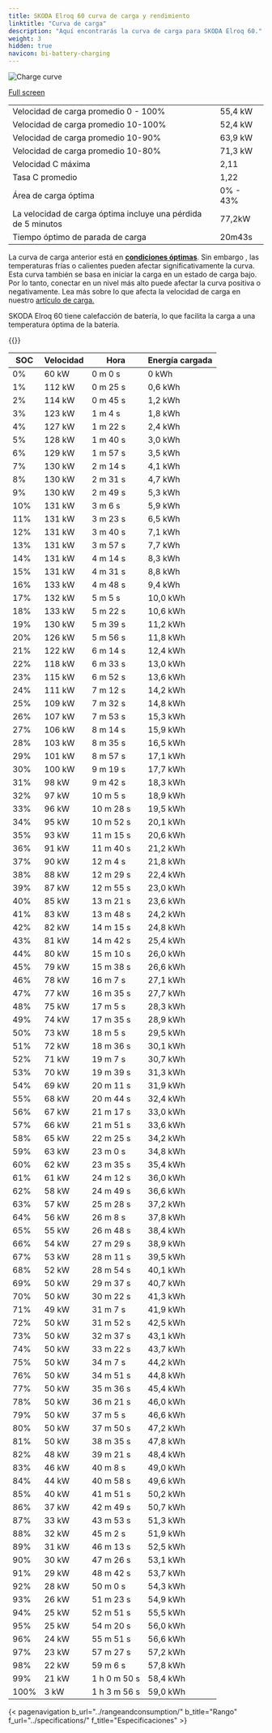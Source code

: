 ```yaml
---
title: SKODA Elroq 60 curva de carga y rendimiento
linktitle: "Curva de carga"
description: "Aquí encontrarás la curva de carga para SKODA Elroq 60."
weight: 3
hidden: true
navicon: bi-battery-charging
---
```

<!-- markdownlint-disable MD033 -->
<img src="/images/models/skoda/elroq/elroq_60/chargingcurve.svg" alt="Charge curve" class="img-fluid">

[Full screen](/images/models/skoda/elroq/elroq_60/chargingcurve.svg)


<table class="table table-striped border">
<tbody>
<tr>
<td>Velocidad de carga promedio 0 - 100%</td><td>55,4 kW</td>
</tr>
<tr>
<td>Velocidad de carga promedio 10-100%</td><td>52,4 kW</td>
</tr>
<tr>
<td>Velocidad de carga promedio 10-90%</td><td>63,9 kW</td>
</tr>
<tr>
<td>Velocidad de carga promedio 10-80%</td><td>71,3 kW</td>
</tr>
<tr>
<td>Velocidad C máxima</td><td>2,11</td>
</tr>
<tr>
<td>Tasa C promedio</td><td>1,22</td>
</tr>
<tr>
<td>Área de carga óptima</td><td>0% - 43%</td>
</tr>
<tr>
<td>La velocidad de carga óptima incluye una pérdida de 5 minutos</td><td>77,2kW</td>
</tr>
<tr>
<td>Tiempo óptimo de parada de carga</td><td>20m43s</td>
</tr>
</tbody>
</table>


La curva de carga anterior está en **[condiciones óptimas](../../../../../technology/battery/charging/#temperatura)**. Sin embargo , las temperaturas frías o calientes pueden afectar significativamente la curva. Esta curva también se basa en iniciar la carga en un estado de carga bajo. Por lo tanto, conectar en un nivel más alto puede afectar la curva positiva o negativamente. Lea más sobre lo que afecta la velocidad de carga en nuestro [artículo de carga.](../../../../../technology/battery/charging/)


SKODA Elroq 60 tiene calefacción de batería, lo que facilita la carga a una temperatura óptima de la batería.


{{<evkxdisplayaddarticle />}}
<table class="table table-striped border">
<thead>
<tr><th>SOC</th><th>Velocidad</th><th>Hora</th><th>Energía cargada</th></tr>
</thead>
<tbody>
<tr>
<td>0%</td><td>60 kW</td><td> 0 m 0 s </td><td>0 kWh </td>
</tr>
<tr>
<td>1%</td><td>112 kW</td><td> 0 m 25 s </td><td>0,6 kWh </td>
</tr>
<tr>
<td>2%</td><td>114 kW</td><td> 0 m 45 s </td><td>1,2 kWh </td>
</tr>
<tr>
<td>3%</td><td>123 kW</td><td> 1 m 4 s </td><td>1,8 kWh </td>
</tr>
<tr>
<td>4%</td><td>127 kW</td><td> 1 m 22 s </td><td>2,4 kWh </td>
</tr>
<tr>
<td>5%</td><td>128 kW</td><td> 1 m 40 s </td><td>3,0 kWh </td>
</tr>
<tr>
<td>6%</td><td>129 kW</td><td> 1 m 57 s </td><td>3,5 kWh </td>
</tr>
<tr>
<td>7%</td><td>130 kW</td><td> 2 m 14 s </td><td>4,1 kWh </td>
</tr>
<tr>
<td>8%</td><td>130 kW</td><td> 2 m 31 s </td><td>4,7 kWh </td>
</tr>
<tr>
<td>9%</td><td>130 kW</td><td> 2 m 49 s </td><td>5,3 kWh </td>
</tr>
<tr>
<td>10%</td><td>131 kW</td><td> 3 m 6 s </td><td>5,9 kWh </td>
</tr>
<tr>
<td>11%</td><td>131 kW</td><td> 3 m 23 s </td><td>6,5 kWh </td>
</tr>
<tr>
<td>12%</td><td>131 kW</td><td> 3 m 40 s </td><td>7,1 kWh </td>
</tr>
<tr>
<td>13%</td><td>131 kW</td><td> 3 m 57 s </td><td>7,7 kWh </td>
</tr>
<tr>
<td>14%</td><td>131 kW</td><td> 4 m 14 s </td><td>8,3 kWh </td>
</tr>
<tr>
<td>15%</td><td>131 kW</td><td> 4 m 31 s </td><td>8,8 kWh </td>
</tr>
<tr>
<td>16%</td><td>133 kW</td><td> 4 m 48 s </td><td>9,4 kWh </td>
</tr>
<tr>
<td>17%</td><td>132 kW</td><td> 5 m 5 s </td><td>10,0 kWh </td>
</tr>
<tr>
<td>18%</td><td>133 kW</td><td> 5 m 22 s </td><td>10,6 kWh </td>
</tr>
<tr>
<td>19%</td><td>130 kW</td><td> 5 m 39 s </td><td>11,2 kWh </td>
</tr>
<tr>
<td>20%</td><td>126 kW</td><td> 5 m 56 s </td><td>11,8 kWh </td>
</tr>
<tr>
<td>21%</td><td>122 kW</td><td> 6 m 14 s </td><td>12,4 kWh </td>
</tr>
<tr>
<td>22%</td><td>118 kW</td><td> 6 m 33 s </td><td>13,0 kWh </td>
</tr>
<tr>
<td>23%</td><td>115 kW</td><td> 6 m 52 s </td><td>13,6 kWh </td>
</tr>
<tr>
<td>24%</td><td>111 kW</td><td> 7 m 12 s </td><td>14,2 kWh </td>
</tr>
<tr>
<td>25%</td><td>109 kW</td><td> 7 m 32 s </td><td>14,8 kWh </td>
</tr>
<tr>
<td>26%</td><td>107 kW</td><td> 7 m 53 s </td><td>15,3 kWh </td>
</tr>
<tr>
<td>27%</td><td>106 kW</td><td> 8 m 14 s </td><td>15,9 kWh </td>
</tr>
<tr>
<td>28%</td><td>103 kW</td><td> 8 m 35 s </td><td>16,5 kWh </td>
</tr>
<tr>
<td>29%</td><td>101 kW</td><td> 8 m 57 s </td><td>17,1 kWh </td>
</tr>
<tr>
<td>30%</td><td>100 kW</td><td> 9 m 19 s </td><td>17,7 kWh </td>
</tr>
<tr>
<td>31%</td><td>98 kW</td><td> 9 m 42 s </td><td>18,3 kWh </td>
</tr>
<tr>
<td>32%</td><td>97 kW</td><td> 10 m 5 s </td><td>18,9 kWh </td>
</tr>
<tr>
<td>33%</td><td>96 kW</td><td> 10 m 28 s </td><td>19,5 kWh </td>
</tr>
<tr>
<td>34%</td><td>95 kW</td><td> 10 m 52 s </td><td>20,1 kWh </td>
</tr>
<tr>
<td>35%</td><td>93 kW</td><td> 11 m 15 s </td><td>20,6 kWh </td>
</tr>
<tr>
<td>36%</td><td>91 kW</td><td> 11 m 40 s </td><td>21,2 kWh </td>
</tr>
<tr>
<td>37%</td><td>90 kW</td><td> 12 m 4 s </td><td>21,8 kWh </td>
</tr>
<tr>
<td>38%</td><td>88 kW</td><td> 12 m 29 s </td><td>22,4 kWh </td>
</tr>
<tr>
<td>39%</td><td>87 kW</td><td> 12 m 55 s </td><td>23,0 kWh </td>
</tr>
<tr>
<td>40%</td><td>85 kW</td><td> 13 m 21 s </td><td>23,6 kWh </td>
</tr>
<tr>
<td>41%</td><td>83 kW</td><td> 13 m 48 s </td><td>24,2 kWh </td>
</tr>
<tr>
<td>42%</td><td>82 kW</td><td> 14 m 15 s </td><td>24,8 kWh </td>
</tr>
<tr>
<td>43%</td><td>81 kW</td><td> 14 m 42 s </td><td>25,4 kWh </td>
</tr>
<tr>
<td>44%</td><td>80 kW</td><td> 15 m 10 s </td><td>26,0 kWh </td>
</tr>
<tr>
<td>45%</td><td>79 kW</td><td> 15 m 38 s </td><td>26,6 kWh </td>
</tr>
<tr>
<td>46%</td><td>78 kW</td><td> 16 m 7 s </td><td>27,1 kWh </td>
</tr>
<tr>
<td>47%</td><td>77 kW</td><td> 16 m 35 s </td><td>27,7 kWh </td>
</tr>
<tr>
<td>48%</td><td>75 kW</td><td> 17 m 5 s </td><td>28,3 kWh </td>
</tr>
<tr>
<td>49%</td><td>74 kW</td><td> 17 m 35 s </td><td>28,9 kWh </td>
</tr>
<tr>
<td>50%</td><td>73 kW</td><td> 18 m 5 s </td><td>29,5 kWh </td>
</tr>
<tr>
<td>51%</td><td>72 kW</td><td> 18 m 36 s </td><td>30,1 kWh </td>
</tr>
<tr>
<td>52%</td><td>71 kW</td><td> 19 m 7 s </td><td>30,7 kWh </td>
</tr>
<tr>
<td>53%</td><td>70 kW</td><td> 19 m 39 s </td><td>31,3 kWh </td>
</tr>
<tr>
<td>54%</td><td>69 kW</td><td> 20 m 11 s </td><td>31,9 kWh </td>
</tr>
<tr>
<td>55%</td><td>68 kW</td><td> 20 m 44 s </td><td>32,4 kWh </td>
</tr>
<tr>
<td>56%</td><td>67 kW</td><td> 21 m 17 s </td><td>33,0 kWh </td>
</tr>
<tr>
<td>57%</td><td>66 kW</td><td> 21 m 51 s </td><td>33,6 kWh </td>
</tr>
<tr>
<td>58%</td><td>65 kW</td><td> 22 m 25 s </td><td>34,2 kWh </td>
</tr>
<tr>
<td>59%</td><td>63 kW</td><td> 23 m 0 s </td><td>34,8 kWh </td>
</tr>
<tr>
<td>60%</td><td>62 kW</td><td> 23 m 35 s </td><td>35,4 kWh </td>
</tr>
<tr>
<td>61%</td><td>61 kW</td><td> 24 m 12 s </td><td>36,0 kWh </td>
</tr>
<tr>
<td>62%</td><td>58 kW</td><td> 24 m 49 s </td><td>36,6 kWh </td>
</tr>
<tr>
<td>63%</td><td>57 kW</td><td> 25 m 28 s </td><td>37,2 kWh </td>
</tr>
<tr>
<td>64%</td><td>56 kW</td><td> 26 m 8 s </td><td>37,8 kWh </td>
</tr>
<tr>
<td>65%</td><td>55 kW</td><td> 26 m 48 s </td><td>38,4 kWh </td>
</tr>
<tr>
<td>66%</td><td>54 kW</td><td> 27 m 29 s </td><td>38,9 kWh </td>
</tr>
<tr>
<td>67%</td><td>53 kW</td><td> 28 m 11 s </td><td>39,5 kWh </td>
</tr>
<tr>
<td>68%</td><td>52 kW</td><td> 28 m 54 s </td><td>40,1 kWh </td>
</tr>
<tr>
<td>69%</td><td>50 kW</td><td> 29 m 37 s </td><td>40,7 kWh </td>
</tr>
<tr>
<td>70%</td><td>50 kW</td><td> 30 m 22 s </td><td>41,3 kWh </td>
</tr>
<tr>
<td>71%</td><td>49 kW</td><td> 31 m 7 s </td><td>41,9 kWh </td>
</tr>
<tr>
<td>72%</td><td>50 kW</td><td> 31 m 52 s </td><td>42,5 kWh </td>
</tr>
<tr>
<td>73%</td><td>50 kW</td><td> 32 m 37 s </td><td>43,1 kWh </td>
</tr>
<tr>
<td>74%</td><td>50 kW</td><td> 33 m 22 s </td><td>43,7 kWh </td>
</tr>
<tr>
<td>75%</td><td>50 kW</td><td> 34 m 7 s </td><td>44,2 kWh </td>
</tr>
<tr>
<td>76%</td><td>50 kW</td><td> 34 m 51 s </td><td>44,8 kWh </td>
</tr>
<tr>
<td>77%</td><td>50 kW</td><td> 35 m 36 s </td><td>45,4 kWh </td>
</tr>
<tr>
<td>78%</td><td>50 kW</td><td> 36 m 21 s </td><td>46,0 kWh </td>
</tr>
<tr>
<td>79%</td><td>50 kW</td><td> 37 m 5 s </td><td>46,6 kWh </td>
</tr>
<tr>
<td>80%</td><td>50 kW</td><td> 37 m 50 s </td><td>47,2 kWh </td>
</tr>
<tr>
<td>81%</td><td>50 kW</td><td> 38 m 35 s </td><td>47,8 kWh </td>
</tr>
<tr>
<td>82%</td><td>48 kW</td><td> 39 m 21 s </td><td>48,4 kWh </td>
</tr>
<tr>
<td>83%</td><td>46 kW</td><td> 40 m 8 s </td><td>49,0 kWh </td>
</tr>
<tr>
<td>84%</td><td>44 kW</td><td> 40 m 58 s </td><td>49,6 kWh </td>
</tr>
<tr>
<td>85%</td><td>40 kW</td><td> 41 m 51 s </td><td>50,2 kWh </td>
</tr>
<tr>
<td>86%</td><td>37 kW</td><td> 42 m 49 s </td><td>50,7 kWh </td>
</tr>
<tr>
<td>87%</td><td>33 kW</td><td> 43 m 53 s </td><td>51,3 kWh </td>
</tr>
<tr>
<td>88%</td><td>32 kW</td><td> 45 m 2 s </td><td>51,9 kWh </td>
</tr>
<tr>
<td>89%</td><td>31 kW</td><td> 46 m 13 s </td><td>52,5 kWh </td>
</tr>
<tr>
<td>90%</td><td>30 kW</td><td> 47 m 26 s </td><td>53,1 kWh </td>
</tr>
<tr>
<td>91%</td><td>29 kW</td><td> 48 m 42 s </td><td>53,7 kWh </td>
</tr>
<tr>
<td>92%</td><td>28 kW</td><td> 50 m 0 s </td><td>54,3 kWh </td>
</tr>
<tr>
<td>93%</td><td>26 kW</td><td> 51 m 23 s </td><td>54,9 kWh </td>
</tr>
<tr>
<td>94%</td><td>25 kW</td><td> 52 m 51 s </td><td>55,5 kWh </td>
</tr>
<tr>
<td>95%</td><td>25 kW</td><td> 54 m 20 s </td><td>56,0 kWh </td>
</tr>
<tr>
<td>96%</td><td>24 kW</td><td> 55 m 51 s </td><td>56,6 kWh </td>
</tr>
<tr>
<td>97%</td><td>23 kW</td><td> 57 m 27 s </td><td>57,2 kWh </td>
</tr>
<tr>
<td>98%</td><td>22 kW</td><td> 59 m 6 s </td><td>57,8 kWh </td>
</tr>
<tr>
<td>99%</td><td>21 kW</td><td>1 h 0 m 50 s </td><td>58,4 kWh </td>
</tr>
<tr>
<td>100%</td><td>3 kW</td><td>1 h 3 m 56 s </td><td>59,0 kWh </td>
</tr>
</tbody>
</table>


{< pagenavigation b_url="../rangeandconsumption/" b_title="Rango" f_url="../specifications/" f_title="Especificaciones" >}
